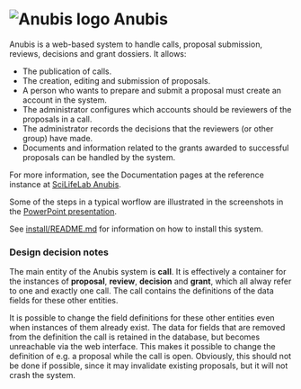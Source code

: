 # ![Anubis logo](https://github.com/pekrau/Anubis/raw/master/anubis/static/logo32.png) Anubis

Anubis is a web-based system to handle calls, proposal submission,
reviews, decisions and grant dossiers. It allows:

- The publication of calls.
- The creation, editing and submission of proposals.
- A person who wants to prepare and submit a proposal must create an
  account in the system.
- The administrator configures which accounts should be reviewers of
  the proposals in a call.
- The administrator records the decisions that the reviewers (or other group) have made.
- Documents and information related to the grants awarded to successful proposals
  can be handled by the system.

For more information, see the Documentation pages at the reference instance
at [SciLifeLab Anubis](https://anubis.scilifelab.se/).

Some of the steps in a typical worflow are illustrated in the screenshots in the
[PowerPoint presentation](https://github.com/pekrau/Anubis/raw/master/Anubis-common-actions.pptx).

See [install/README.md](install/README.md) for information on how to install
this system.


### Design decision notes

The main entity of the Anubis system is **call**. It is effectively a
container for the instances of **proposal**, **review**, **decision**
and **grant**, which all alway refer to one and exactly one call. The
call contains the definitions of the data fields for these other
entities.

It is possible to change the field definitions for these other
entities even when instances of them already exist. The data for
fields that are removed from the definition the call is retained in
the database, but becomes unreachable via the web interface. This
makes it possible to change the definition of e.g. a proposal while
the call is open. Obviously, this should not be done if possible,
since it may invalidate existing proposals, but it will not crash the
system.

